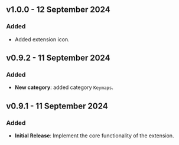 ## v1.0.0 - 12 September 2024

### Added

- Added extension icon.

## v0.9.2 - 11 September 2024

### Added

- **New category**: added category `Keymaps`.

## v0.9.1 - 11 September 2024

### Added

- **Initial Release**: Implement the core functionality of the extension.
